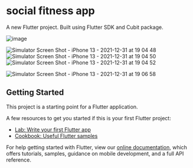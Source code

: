 # social fitness app

A new Flutter project. Built using Flutter SDK and Cubit package. 

![image](https://user-images.githubusercontent.com/56130202/147841953-95add713-c011-42e3-bc9b-693475c32208.png)

![Simulator Screen Shot - iPhone 13 - 2021-12-31 at 19 04 48](https://user-images.githubusercontent.com/56130202/147841981-17776075-34ce-45e7-9783-3687c24c4508.png)
![Simulator Screen Shot - iPhone 13 - 2021-12-31 at 19 04 50](https://user-images.githubusercontent.com/56130202/147841984-ea79e747-f6f0-4e85-b19e-627f1ce53a2f.png)
![Simulator Screen Shot - iPhone 13 - 2021-12-31 at 19 04 52](https://user-images.githubusercontent.com/56130202/147841986-77b598de-5d87-4957-a902-ff500ac1afb0.png)

![Simulator Screen Shot - iPhone 13 - 2021-12-31 at 19 06 58](https://user-images.githubusercontent.com/56130202/147841990-cd75e2dc-ed01-4dd2-867e-842264f63dbc.png)

## Getting Started

This project is a starting point for a Flutter application.

A few resources to get you started if this is your first Flutter project:

- [Lab: Write your first Flutter app](https://flutter.dev/docs/get-started/codelab)
- [Cookbook: Useful Flutter samples](https://flutter.dev/docs/cookbook)

For help getting started with Flutter, view our
[online documentation](https://flutter.dev/docs), which offers tutorials,
samples, guidance on mobile development, and a full API reference.
